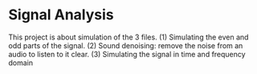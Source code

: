 # Signal Analysis
 This project is about simulation of the 3 files. (1) Simulating the even and odd parts of the signal. (2) Sound denoising: remove the noise from an audio to listen to it clear. (3) Simulating the signal in time and frequency domain
